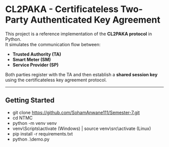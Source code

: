 # CL2PAKA - Certificateless Two-Party Authenticated Key Agreement

This project is a reference implementation of the **CL2PAKA protocol** in Python.  
It simulates the communication flow between:

- **Trusted Authority (TA)**  
- **Smart Meter (SM)**  
- **Service Provider (SP)**  

Both parties register with the TA and then establish a **shared session key** using the certificateless key agreement protocol.

---

##  Getting Started

- git clone https://github.com/SohamAnwane111/Semester-7.git
- cd NTMC
- python -m venv venv
- venv\Scripts\activate (Windows) | source venv\src\activate (Linux)
- pip install -r requirements.txt
- python .\demo.py